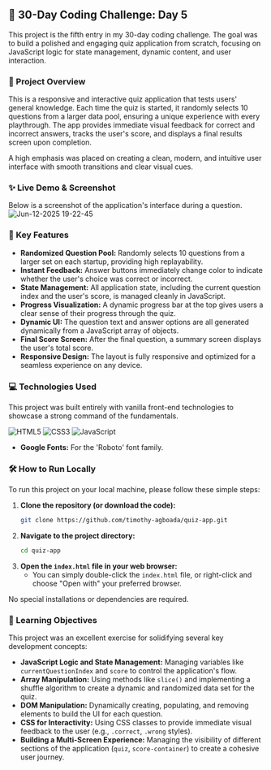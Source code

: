 ## 🚀 30-Day Coding Challenge: Day 5

This project is the fifth entry in my 30-day coding challenge. The goal was to build a polished and engaging quiz application from scratch, focusing on JavaScript logic for state management, dynamic content, and user interaction.

### 📖 Project Overview

This is a responsive and interactive quiz application that tests users' general knowledge. Each time the quiz is started, it randomly selects 10 questions from a larger data pool, ensuring a unique experience with every playthrough. The app provides immediate visual feedback for correct and incorrect answers, tracks the user's score, and displays a final results screen upon completion.

A high emphasis was placed on creating a clean, modern, and intuitive user interface with smooth transitions and clear visual cues.

### ✨ Live Demo & Screenshot

Below is a screenshot of the application's interface during a question.
![Jun-12-2025 19-22-45](https://github.com/user-attachments/assets/df9cdbaa-5213-456a-b3d4-f9b062cc4e8a)



### 🌟 Key Features

* **Randomized Question Pool:** Randomly selects 10 questions from a larger set on each startup, providing high replayability.
* **Instant Feedback:** Answer buttons immediately change color to indicate whether the user's choice was correct or incorrect.
* **State Management:** All application state, including the current question index and the user's score, is managed cleanly in JavaScript.
* **Progress Visualization:** A dynamic progress bar at the top gives users a clear sense of their progress through the quiz.
* **Dynamic UI:** The question text and answer options are all generated dynamically from a JavaScript array of objects.
* **Final Score Screen:** After the final question, a summary screen displays the user's total score.
* **Responsive Design:** The layout is fully responsive and optimized for a seamless experience on any device.

### 💻 Technologies Used

This project was built entirely with vanilla front-end technologies to showcase a strong command of the fundamentals.

![HTML5](https://img.shields.io/badge/html5-%23E34F26.svg?style=for-the-badge&logo=html5&logoColor=white)
![CSS3](https://img.shields.io/badge/css3-%231572B6.svg?style=for-the-badge&logo=css3&logoColor=white)
![JavaScript](https://img.shields.io/badge/javascript-%23323330.svg?style=for-the-badge&logo=javascript&logoColor=%23F7DF1E)

* **Google Fonts:** For the 'Roboto' font family.

### 🛠️ How to Run Locally

To run this project on your local machine, please follow these simple steps:

1.  **Clone the repository (or download the code):**
    ```bash
    git clone https://github.com/timothy-agboada/quiz-app.git
    ```
2.  **Navigate to the project directory:**
    ```bash
    cd quiz-app
    ```
3.  **Open the `index.html` file in your web browser:**
    * You can simply double-click the `index.html` file, or right-click and choose "Open with" your preferred browser.

No special installations or dependencies are required.

### 🎯 Learning Objectives

This project was an excellent exercise for solidifying several key development concepts:

* **JavaScript Logic and State Management:** Managing variables like `currentQuestionIndex` and `score` to control the application's flow.
* **Array Manipulation:** Using methods like `slice()` and implementing a shuffle algorithm to create a dynamic and randomized data set for the quiz.
* **DOM Manipulation:** Dynamically creating, populating, and removing elements to build the UI for each question.
* **CSS for Interactivity:** Using CSS classes to provide immediate visual feedback to the user (e.g., `.correct`, `.wrong` styles).
* **Building a Multi-Screen Experience:** Managing the visibility of different sections of the application (`quiz`, `score-container`) to create a cohesive user journey.
